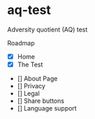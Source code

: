 # aq-test
Adversity quotient (AQ) test

Roadmap
- [x] Home 
- [X] The Test
- [] About Page
- [] Privacy
- [] Legal
- [] Share buttons
- [] Language support